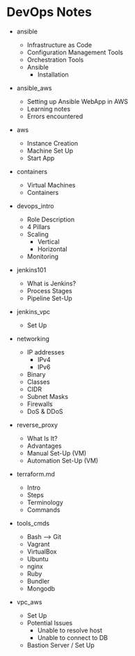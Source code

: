 # DevOps Notes

- ansible
  - Infrastructure as Code
  - Configuration Management Tools
  - Orchestration Tools
  - Ansible
    - Installation

- ansible_aws
  - Setting up Ansible WebApp in AWS
  - Learning notes
  - Errors encountered

- aws
  - Instance Creation
  - Machine Set Up
  - Start App

- containers
  - Virtual Machines
  - Containers

- devops_intro
  - Role Description
  - 4 Pillars
  - Scaling
    - Vertical
    - Horizontal
  - Monitoring
  
- jenkins101
  - What is Jenkins?
  - Process Stages
  - Pipeline Set-Up

- jenkins_vpc
  - Set Up

- networking
  - IP addresses
    - IPv4
    - IPv6
  - Binary
  - Classes
  - CIDR
  - Subnet Masks
  - Firewalls
  - DoS & DDoS

- reverse_proxy
  - What Is It?
  - Advantages
  - Manual Set-Up (VM)
  - Automation Set-Up (VM)

- terraform.md
  - Intro
  - Steps
  - Terminology
  - Commands

- tools_cmds
  - Bash --> Git
  - Vagrant
  - VirtualBox
  - Ubuntu
  - nginx
  - Ruby
  - Bundler
  - Mongodb

- vpc_aws
  - Set Up
  - Potential Issues
    - Unable to resolve host
    - Unable to connect to DB
  - Bastion Server / Set Up